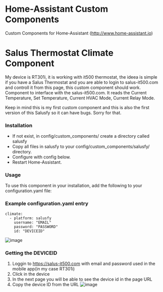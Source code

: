 # Home-Assistant Custom Components
Custom Components for Home-Assistant (http://www.home-assistant.io)

# Salus Thermostat Climate Component
My device is RT301i, it is working with it500 thermostat, the ideea is simple if you have a Salus Thermostat and you are able to login to salus-it500.com and controll it from this page, this custom component should work.
Component to interface with the salus-it500.com.
It reads the Current Temperature, Set Temperature, Current HVAC Mode, Current Relay Mode.

Keep in mind this is my first custom component and this is also the first version of this Salusfy so it can have bugs. Sorry for that.

### Installation
* If not exist, in config/custom_components/ create a directory called salusfy 
* Copy all files in salusfy to your config/custom_components/salusfy/ directory.
* Configure with config below.
* Restart Home-Assistant.

### Usage
To use this component in your installation, add the following to your configuration.yaml file:

### Example configuration.yaml entry

```
climate:
  - platform: salusfy
    username: "EMAIL"
    password: "PASSWORD"
    id: "DEVICEID"
```
![image](https://user-images.githubusercontent.com/33951255/140300295-4915a18f-f5d4-4957-b513-59d7736cc52a.png)

### Getting the DEVICEID
1. Loggin to https://salus-it500.com with email and password used in the mobile app(in my case RT301i)
2. Click in the device
3. In the next page you will be able to see the device id in the page URL
4. Copy the device ID from the URL
![image](https://user-images.githubusercontent.com/33951255/140301260-151b6af9-dbc4-4e90-a14e-29018fe2e482.png)


